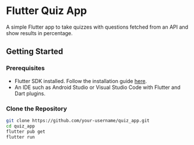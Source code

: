 # Flutter Quiz App

A simple Flutter app to take quizzes with questions fetched from an API and show results in percentage.

## Getting Started

### Prerequisites

- Flutter SDK installed. Follow the installation guide [here](https://flutter.dev/docs/get-started/install).
- An IDE such as Android Studio or Visual Studio Code with Flutter and Dart plugins.

### Clone the Repository

```bash
git clone https://github.com/your-username/quiz_app.git
cd quiz_app
flutter pub get
flutter run

